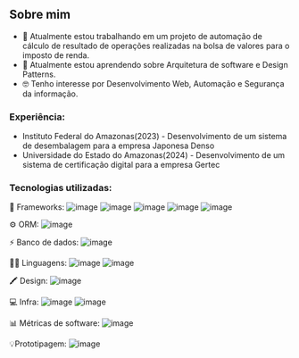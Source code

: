## Sobre mim

- 🔭 Atualmente estou trabalhando em um projeto de automação de cálculo de resultado de operações realizadas na bolsa de valores para o imposto de renda.
- 🌱 Atualmente estou aprendendo sobre Arquitetura de software e Design Patterns.
- 🤓 Tenho interesse por Desenvolvimento Web, Automação e Segurança da informação.

### Experiência: 
- Instituto Federal do Amazonas(2023) - Desenvolvimento de um sistema de desembalagem para a empresa Japonesa Denso 
- Universidade do Estado do Amazonas(2024) - Desenvolvimento de um sistema de certificação digital para a empresa Gertec

### Tecnologias utilizadas:

🚀 Frameworks:
![image](https://img.shields.io/badge/React-20232A?style=for-the-badge&logo=react&logoColor=61DAFB) ![image](https://img.shields.io/badge/Spring-6DB33F?style=for-the-badge&logo=spring&logoColor=white) ![image](https://img.shields.io/badge/Express%20js-000000?style=for-the-badge&logo=express&logoColor=white) ![image](https://img.shields.io/badge/Angular-DD0031?style=for-the-badge&logo=angular&logoColor=white) ![image](https://img.shields.io/badge/nestjs-E0234E?style=for-the-badge&logo=nestjs&logoColor=white)

⚙️ ORM:
![image](https://img.shields.io/badge/Prisma-3982CE?style=for-the-badge&logo=Prisma&logoColor=white)

⚡ Banco de dados:
![image](https://img.shields.io/badge/PostgreSQL-316192?style=for-the-badge&logo=postgresql&logoColor=white)

👩‍💻 Linguagens:
![image](https://img.shields.io/badge/Python-FFD43B?style=for-the-badge&logo=python&logoColor=blue) ![image](https://img.shields.io/badge/TypeScript-007ACC?style=for-the-badge&logo=typescript&logoColor=white)

🖍 Design:
![image](https://img.shields.io/badge/Material%20UI-007FFF?style=for-the-badge&logo=mui&logoColor=white)

💻 Infra:
![image](https://img.shields.io/badge/Docker-2CA5E0?style=for-the-badge&logo=docker&logoColor=white) ![image](https://img.shields.io/badge/GitHub_Actions-2088FF?style=for-the-badge&logo=github-actions&logoColor=white)

📊 Métricas de software:
![image](https://img.shields.io/badge/New%20Relic-1CE783?style=for-the-badge&logo=newrelic&logoColor=white)

💡Prototipagem:
![image](https://img.shields.io/badge/Figma-F24E1E?style=for-the-badge&logo=figma&logoColor=white)

<!--- 
website
![image]({BadgeURLHere})
- 📫 How to reach me: ... 
- ⚡ Fun fact: ...
--->
